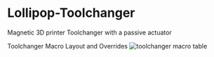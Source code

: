 # Lollipop-Toolchanger
Magnetic 3D printer Toolchanger with a passive actuator

Toolchanger Macro Layout and Overrides
![toolchanger macro table](https://github.com/jera-sea/Lollipop-Toolchanger/assets/92023089/2ff8646f-a611-4bba-8c7b-699b7a04116d)
